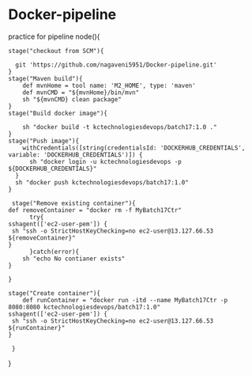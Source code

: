 # Docker-pipeline
practice for pipeline
node(){
    
    stage("checkout from SCM"){
        
      git 'https://github.com/nagaveni5951/Docker-pipeline.git'  
    }
    stage("Maven build"){
        def mvnHome = tool name: 'M2_HOME', type: 'maven'
        def mvnCMD = "${mvnHome}/bin/mvn"
        sh "${mvnCMD} clean package"
    }
    stage("Build docker image"){
        
        sh "docker build -t kctechnologiesdevops/batch17:1.0 ."
    }
    stage("Push image"){
        withCredentials([string(credentialsId: 'DOCKERHUB_CREDENTIALS', variable: 'DOCKERHUB_CREDENTIALS')]) {
          sh "docker login -u kctechnologiesdevops -p ${DOCKERHUB_CREDENTIALS}"
      }
      sh "docker push kctechnologiesdevops/batch17:1.0"
    }

     stage("Remove existing container"){
 	def removeContainer = "docker rm -f MyBatch17Ctr"
          try{
	sshagent(['ec2-user-pem']) {
   	 sh "ssh -o StrictHostKeyChecking=no ec2-user@13.127.66.53 ${removeContainer}"
	}
          }catch(error){
		sh "echo No contianer exists"
	}

	}
    
    stage("Create container"){
        def runContainer = "docker run -itd --name MyBatch17Ctr -p 8080:8080 kctechnologiesdevops/batch17:1.0"
	sshagent(['ec2-user-pem']) {
   	 sh "ssh -o StrictHostKeyChecking=no ec2-user@13.127.66.53 ${runContainer}"
	}

     }
    
}

